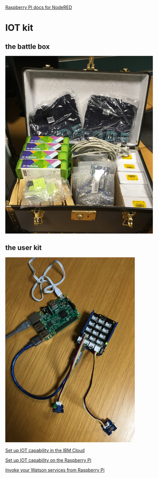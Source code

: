 [Raspberry PI docs for NodeRED](https://nodered.org/docs/hardware/raspberrypi)

<!-- #################################################### -->
# IOT kit #
<!-- #################################################### -->

## the battle box ##
![battle box](img/iot-exe-battle-box.png)

## the user kit ##
![pi and arduino kit](img/iot-exe-pi-arduino-kit.png)

[Set up IOT capability in the IBM Cloud](Cloud-IOT.md)

[Set up IOT capability on the Raspberry Pi](Raspberry-IOT.md)


[Invoke your Watson services from Raspberry Pi](NodeRED-Watson.md)
